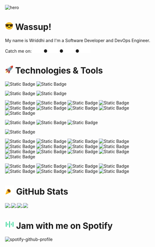 ![hero](https://github.com/user-attachments/assets/820438bb-68aa-4b22-9ba4-b3a7ee1ae6c4)

# <img src="public/sunglasses.gif" width="27" height="27" /> Wassup!

My name is Wriddhi and I'm a Software Developer and DevOps Engineer.
<br/>
Catch me on: [![Twitter][1.1]][1] ● [![GitHub][2.2]][2] ● [![LinkedIn][3.3]][3] ● [![Discord][4.4]][4]

# <img src="public/rocket.gif" width="27" height="27" /> Technologies & Tools

![Static Badge](https://img.shields.io/badge/OS-Linux-informational?style=for-the-badge&logo=linux&labelColor=black&color=white)
![Static Badge](https://img.shields.io/badge/OS-MacOS-informational?style=for-the-badge&logo=apple&labelColor=black&color=white)

![Static Badge](https://img.shields.io/badge/Editor-JetBrains_Webstorm-informational?style=for-the-badge&logo=webstorm&labelColor=black&color=white)
![Static Badge](https://img.shields.io/badge/Editor-VSCodium-informational?style=for-the-badge&logo=vscodium&labelColor=black&color=white)

![Static Badge](https://img.shields.io/badge/Code-JavaScript-informational?style=for-the-badge&logo=javascript&labelColor=black&color=white)
![Static Badge](https://img.shields.io/badge/Code-TypeScript-informational?style=for-the-badge&logo=typescript&labelColor=black&color=white)
![Static Badge](https://img.shields.io/badge/Code-Node.js-informational?style=for-the-badge&logo=nodedotjs&labelColor=black&color=white)
![Static Badge](https://img.shields.io/badge/Code-React-informational?style=for-the-badge&logo=react&labelColor=black&color=white)
![Static Badge](https://img.shields.io/badge/Code-Next.js-informational?style=for-the-badge&logo=nextdotjs&labelColor=black&color=white)
![Static Badge](https://img.shields.io/badge/Code-Astro-informational?style=for-the-badge&logo=astro&labelColor=black&color=white)
![Static Badge](https://img.shields.io/badge/Code-Python-informational?style=for-the-badge&logo=python&labelColor=black&color=white)
![Static Badge](https://img.shields.io/badge/Code-FastAPI-informational?style=for-the-badge&logo=fastapi&labelColor=black&color=white)
![Static Badge](https://img.shields.io/badge/Code-Flask-informational?style=for-the-badge&logo=flask&labelColor=black&color=white)

![Static Badge](https://img.shields.io/badge/Test-Jest-informational?style=for-the-badge&logo=jest&logoColor=%23C21325&labelColor=black&color=white)
![Static Badge](https://img.shields.io/badge/Test-React_Testing_Library-informational?style=for-the-badge&logo=testinglibrary&labelColor=black&color=white)
![Static Badge](https://img.shields.io/badge/Test-SonarQube-informational?style=for-the-badge&logo=sonarqube&labelColor=black&color=white)

![Static Badge](https://img.shields.io/badge/Shell-Bash-informational?style=for-the-badge&logo=gnu-bash&labelColor=black&color=white)

![Static Badge](https://img.shields.io/badge/Tools-PostgreSQL-informational?style=for-the-badge&logo=postgresql&labelColor=black&color=white)
![Static Badge](https://img.shields.io/badge/Tools-MongoDB-informational?style=for-the-badge&logo=mongodb&labelColor=black&color=white)
![Static Badge](https://img.shields.io/badge/Tools-MySQL-informational?style=for-the-badge&logo=mysql&labelColor=black&color=white)
![Static Badge](https://img.shields.io/badge/Tools-Docker-informational?style=for-the-badge&logo=docker&labelColor=black&color=white)
![Static Badge](https://img.shields.io/badge/Tools-Kubernetes-informational?style=for-the-badge&logo=kubernetes&labelColor=black&color=white)
![Static Badge](https://img.shields.io/badge/Tools-Webpack-informational?style=for-the-badge&logo=webpack&labelColor=black&color=white)
![Static Badge](https://img.shields.io/badge/Tools-Rollup-informational?style=for-the-badge&logo=rollupdotjs&labelColor=black&color=white)
![Static Badge](https://img.shields.io/badge/Tools-Vite-informational?style=for-the-badge&logo=vite&labelColor=black&color=white)
![Static Badge](https://img.shields.io/badge/Tools-Git-informational?style=for-the-badge&logo=git&labelColor=black&color=white)
![Static Badge](https://img.shields.io/badge/Tools-GitHub-informational?style=for-the-badge&logo=github&labelColor=black&color=white)
![Static Badge](https://img.shields.io/badge/Tools-BitBucket-informational?style=for-the-badge&logo=bitbucket&logoColor=0052CC&labelColor=black&color=white)
![Static Badge](https://img.shields.io/badge/Tools-Jira-informational?style=for-the-badge&logo=jira&logoColor=0052CC&labelColor=black&color=white)
![Static Badge](https://img.shields.io/badge/Tools-Confluence-informational?style=for-the-badge&logo=confluence&logoColor=0052CC&labelColor=black&color=white)

![Static Badge](https://img.shields.io/badge/Cloud-Supabase-informational?style=for-the-badge&logo=supabase&labelColor=black&color=white)
![Static Badge](https://img.shields.io/badge/Cloud-Digital_Ocean-informational?style=for-the-badge&logo=digitalocean&labelColor=black&color=white)
![Static Badge](https://img.shields.io/badge/Cloud-Google_Cloud-informational?style=for-the-badge&logo=googlecloud&labelColor=black&color=white)
![Static Badge](https://img.shields.io/badge/Cloud-Cloudflare-informational?style=for-the-badge&logo=cloudflare&labelColor=black&color=white)
![Static Badge](https://img.shields.io/badge/Cloud-Amazon_Web_Services-informational?style=for-the-badge&logo=amazonwebservices&logoColor=FF9900&labelColor=black&color=white)
![Static Badge](https://img.shields.io/badge/Cloud-Netlify-informational?style=for-the-badge&logo=netlify&labelColor=black&color=white)
![Static Badge](https://img.shields.io/badge/Cloud-Vercel-informational?style=for-the-badge&logo=vercel&labelColor=black&color=white)
![Static Badge](https://img.shields.io/badge/Cloud-Firebase-informational?style=for-the-badge&logo=firebase&logoColor=DD2C00&labelColor=black&color=white)

# <img src="public/party.gif" width="30" height="30" /> GitHub Stats

<a href="https://github.com/wriddhi/wriddhi">
  <img align="center" src="https://github-readme-stats.vercel.app/api/top-langs/?username=wriddhi&title_color=ffffff&text_color=c9cacc&icon_color=2bbc8a&bg_color=1d1f21&langs_count=3" />
</a>

<a href="https://github.com/wriddhi/wriddhi">
  <img align="center" src="https://github-readme-stats.vercel.app/api?username=wriddhi&show_icons=true&line_height=27&count_private=true&title_color=ffffff&text_color=c9cacc&icon_color=2bbc8a&bg_color=1d1f21" />
</a>

<a href="https://github.com/wriddhi/PujoAtlasKol-Web/">
  <img align="center" src="https://github-readme-stats.vercel.app/api/pin/?username=Pujo-Atlas-Kolkata&repo=PujoAtlasKol-Web&title_color=ffffff&text_color=c9cacc&icon_color=2bbc8a&bg_color=1d1f21" />
</a>

<a href="https://github.com/wriddhi/zoid">
  <img align="center" src="https://github-readme-stats.vercel.app/api/pin/?username=wriddhi&repo=zoid&title_color=ffffff&text_color=c9cacc&icon_color=2bbc8a&bg_color=1d1f21" />
</a>

# <img src="public/tunes.gif" width="30" height="30" /> Jam with me on Spotify

![spotify-github-profile](https://spotify-github-profile.kittinanx.com/api/view?uid=31zqn3c6dtcfthcu73n5xgbr3i5u&cover_image=true&theme=default&show_offline=false&background_color=121212&interchange=true)

<!-- links to your social media accounts -->

[1]: https://twitter.com/wriddhihazra
[2]: https://github.com/wriddhi
[3]: https://www.linkedin.com/in/wriddhi-hazra/
[4]: https://discord.com/users/464333825137180672

<!-- links to social media icons -->

[1.1]: https://raw.githubusercontent.com/CLorant/readme-social-icons/refs/heads/main/small/light/twitter-x.svg 'Twitter'
[2.2]: https://raw.githubusercontent.com/CLorant/readme-social-icons/refs/heads/main/small/light/github.svg 'GitHub'
[3.3]: https://raw.githubusercontent.com/CLorant/readme-social-icons/refs/heads/main/small/light/linkedin.svg 'LinkedIn'
[4.4]: https://raw.githubusercontent.com/CLorant/readme-social-icons/refs/heads/main/small/light/discord.svg 'Discord'
